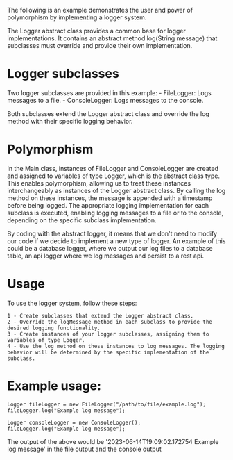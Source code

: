 The following is an example demonstrates the user and power of polymorphism by implementing a logger system.

The Logger abstract class provides a common base for logger implementations. It contains an abstract method log(String message) that subclasses must override and provide their own implementation.

# Logger subclasses
Two logger subclasses are provided in this example:
    - FileLogger: Logs messages to a file.
    - ConsoleLogger: Logs messages to the console.

Both subclasses extend the Logger abstract class and override the log method with their specific logging behavior.

# Polymorphism
In the Main class, instances of FileLogger and ConsoleLogger are created and assigned to variables of type Logger, which is the abstract class type. This enables polymorphism, allowing us to treat these instances interchangeably as instances of the Logger abstract class.
By calling the log method on these instances, the message is appended with a timestamp before being logged. The appropriate logging implementation for each subclass is executed, enabling logging messages to a file or to the console, depending on the specific subclass implementation.

By coding with the abstract logger, it means that we don't need to modify our code if we decide to implement a new type of logger. An example of this could be a database logger, where we output our log files to a database table, an api logger where we log messages and persist to a rest api.

# Usage
To use the logger system, follow these steps:

    1 - Create subclasses that extend the Logger abstract class.
    2 - Override the logMessage method in each subclass to provide the desired logging functionality.
    3 - Create instances of your logger subclasses, assigning them to variables of type Logger.
    4 - Use the log method on these instances to log messages. The logging behavior will be determined by the specific implementation of the subclass.

# Example usage:
    Logger fileLogger = new FileLogger("/path/to/file/example.log");
    fileLogger.log("Example log message");

    Logger consoleLogger = new ConsoleLogger();
    fileLogger.log("Example log message");

The output of the above would be '2023-06-14T19:09:02.172754 Example log message' in the file output and the console output